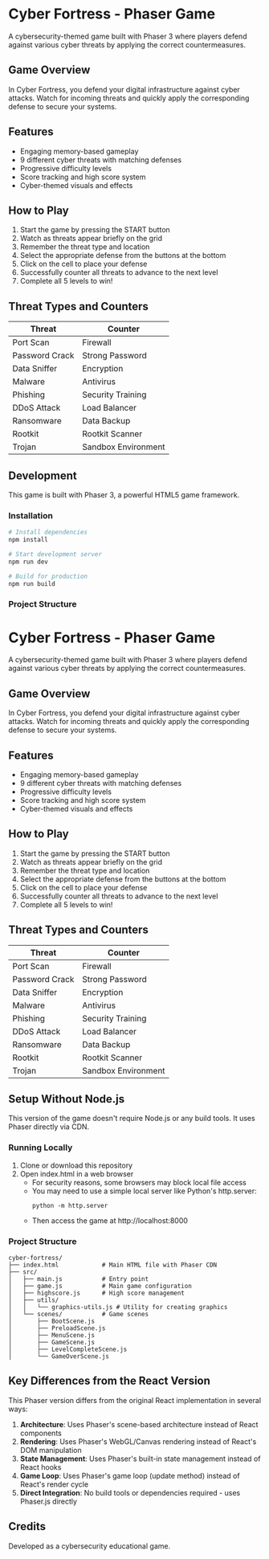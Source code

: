 # Cyber Fortress - Phaser Game

A cybersecurity-themed game built with Phaser 3 where players defend against various cyber threats by applying the correct countermeasures.

## Game Overview

In Cyber Fortress, you defend your digital infrastructure against cyber attacks. Watch for incoming threats and quickly apply the corresponding defense to secure your systems.

## Features

- Engaging memory-based gameplay
- 9 different cyber threats with matching defenses
- Progressive difficulty levels
- Score tracking and high score system
- Cyber-themed visuals and effects

## How to Play

1. Start the game by pressing the START button
2. Watch as threats appear briefly on the grid
3. Remember the threat type and location
4. Select the appropriate defense from the buttons at the bottom
5. Click on the cell to place your defense
6. Successfully counter all threats to advance to the next level
7. Complete all 5 levels to win!

## Threat Types and Counters

| Threat         | Counter             |
| -------------- | ------------------- |
| Port Scan      | Firewall            |
| Password Crack | Strong Password     |
| Data Sniffer   | Encryption          |
| Malware        | Antivirus           |
| Phishing       | Security Training   |
| DDoS Attack    | Load Balancer       |
| Ransomware     | Data Backup         |
| Rootkit        | Rootkit Scanner     |
| Trojan         | Sandbox Environment |

## Development

This game is built with Phaser 3, a powerful HTML5 game framework.

### Installation

```bash
# Install dependencies
npm install

# Start development server
npm run dev

# Build for production
npm run build
```

### Project Structure

# Cyber Fortress - Phaser Game

A cybersecurity-themed game built with Phaser 3 where players defend against various cyber threats by applying the correct countermeasures.

## Game Overview

In Cyber Fortress, you defend your digital infrastructure against cyber attacks. Watch for incoming threats and quickly apply the corresponding defense to secure your systems.

## Features

- Engaging memory-based gameplay
- 9 different cyber threats with matching defenses
- Progressive difficulty levels
- Score tracking and high score system
- Cyber-themed visuals and effects

## How to Play

1. Start the game by pressing the START button
2. Watch as threats appear briefly on the grid
3. Remember the threat type and location
4. Select the appropriate defense from the buttons at the bottom
5. Click on the cell to place your defense
6. Successfully counter all threats to advance to the next level
7. Complete all 5 levels to win!

## Threat Types and Counters

| Threat         | Counter             |
| -------------- | ------------------- |
| Port Scan      | Firewall            |
| Password Crack | Strong Password     |
| Data Sniffer   | Encryption          |
| Malware        | Antivirus           |
| Phishing       | Security Training   |
| DDoS Attack    | Load Balancer       |
| Ransomware     | Data Backup         |
| Rootkit        | Rootkit Scanner     |
| Trojan         | Sandbox Environment |

## Setup Without Node.js

This version of the game doesn't require Node.js or any build tools. It uses Phaser directly via CDN.

### Running Locally

1. Clone or download this repository
2. Open index.html in a web browser
   - For security reasons, some browsers may block local file access
   - You may need to use a simple local server like Python's http.server:
     ```
     python -m http.server
     ```
   - Then access the game at http://localhost:8000

### Project Structure

```
cyber-fortress/
├── index.html            # Main HTML file with Phaser CDN
├── src/
│   ├── main.js           # Entry point
│   ├── game.js           # Main game configuration
│   ├── highscore.js      # High score management
│   ├── utils/
│   │   └── graphics-utils.js # Utility for creating graphics
│   └── scenes/           # Game scenes
│       ├── BootScene.js
│       ├── PreloadScene.js
│       ├── MenuScene.js
│       ├── GameScene.js
│       ├── LevelCompleteScene.js
│       └── GameOverScene.js
```

## Key Differences from the React Version

This Phaser version differs from the original React implementation in several ways:

1. **Architecture**: Uses Phaser's scene-based architecture instead of React components
2. **Rendering**: Uses Phaser's WebGL/Canvas rendering instead of React's DOM manipulation
3. **State Management**: Uses Phaser's built-in state management instead of React hooks
4. **Game Loop**: Uses Phaser's game loop (update method) instead of React's render cycle
5. **Direct Integration**: No build tools or dependencies required - uses Phaser.js directly

## Credits

Developed as a cybersecurity educational game.

